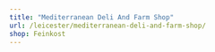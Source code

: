 ```yaml
---
title: "Mediterranean Deli And Farm Shop"
url: /leicester/mediterranean-deli-and-farm-shop/
shop: Feinkost
---
```

